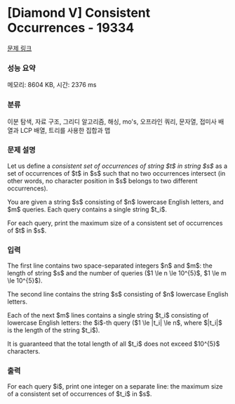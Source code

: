 # [Diamond V] Consistent Occurrences - 19334 

[문제 링크](https://www.acmicpc.net/problem/19334) 

### 성능 요약

메모리: 8604 KB, 시간: 2376 ms

### 분류

이분 탐색, 자료 구조, 그리디 알고리즘, 해싱, mo's, 오프라인 쿼리, 문자열, 접미사 배열과 LCP 배열, 트리를 사용한 집합과 맵

### 문제 설명

<p>Let us define a <em>consistent set of occurrences of string $t$ in string $s$</em> as a set of occurrences of $t$ in $s$ such that no two occurrences intersect (in other words, no character position in $s$ belongs to two different occurrences).</p>

<p>You are given a string $s$ consisting of $n$ lowercase English letters, and $m$ queries. Each query contains a single string $t_i$.</p>

<p>For each query, print the maximum size of a consistent set of occurrences of $t$ in $s$.</p>

### 입력 

 <p>The first line contains two space-separated integers $n$ and $m$: the length of string $s$ and the number of queries ($1 \le n \le 10^{5}$, $1 \le m \le 10^{5}$).</p>

<p>The second line contains the string $s$ consisting of $n$ lowercase English letters.</p>

<p>Each of the next $m$ lines contains a single string $t_i$ consisting of lowercase English letters: the $i$-th query ($1 \le |t_i| \le n$, where $|t_i|$ is the length of the string $t_i$).</p>

<p>It is guaranteed that the total length of all $t_i$ does not exceed $10^{5}$ characters.</p>

### 출력 

 <p>For each query $i$, print one integer on a separate line: the maximum size of a consistent set of occurrences of $t_i$ in $s$.</p>

